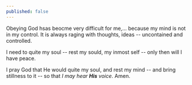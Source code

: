 ```yaml
---
published: false
---
```



Obeying God hsas beocme very difficult for me,... because my mind is not in my 
control. It is always raging with thoughts, ideas -- uncontained and controlled. 

I need to quite my soul -- rest my sould, my inmost self -- only then will I 
have peace.

I pray God that He would quite my soul, and rest my mind -- and bring stillness 
to it -- so that _I may hear **His** voice_. Amen.

